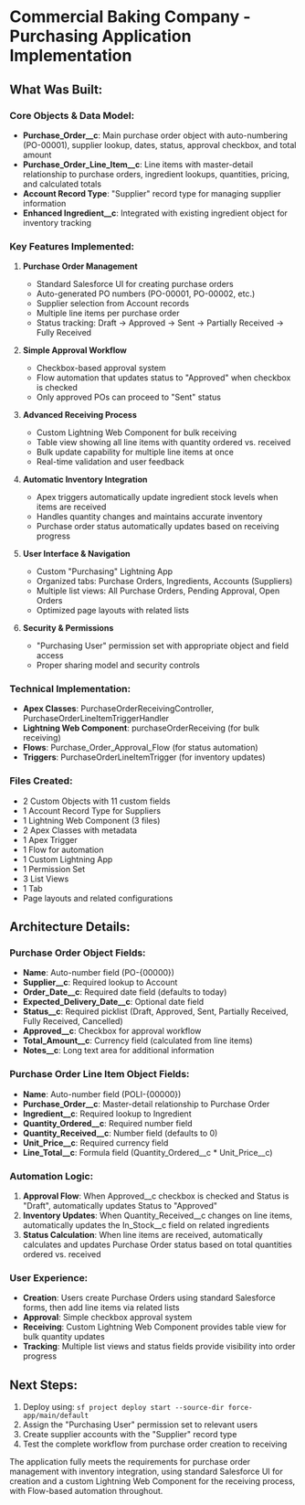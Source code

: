 # Commercial Baking Company - Purchasing Application Implementation

## **What Was Built:**

### **Core Objects & Data Model:**
- **Purchase_Order__c**: Main purchase order object with auto-numbering (PO-00001), supplier lookup, dates, status, approval checkbox, and total amount
- **Purchase_Order_Line_Item__c**: Line items with master-detail relationship to purchase orders, ingredient lookups, quantities, pricing, and calculated totals
- **Account Record Type**: "Supplier" record type for managing supplier information
- **Enhanced Ingredient__c**: Integrated with existing ingredient object for inventory tracking

### **Key Features Implemented:**

1. **Purchase Order Management**
   - Standard Salesforce UI for creating purchase orders
   - Auto-generated PO numbers (PO-00001, PO-00002, etc.)
   - Supplier selection from Account records
   - Multiple line items per purchase order
   - Status tracking: Draft → Approved → Sent → Partially Received → Fully Received

2. **Simple Approval Workflow**
   - Checkbox-based approval system
   - Flow automation that updates status to "Approved" when checkbox is checked
   - Only approved POs can proceed to "Sent" status

3. **Advanced Receiving Process**
   - Custom Lightning Web Component for bulk receiving
   - Table view showing all line items with quantity ordered vs. received
   - Bulk update capability for multiple line items at once
   - Real-time validation and user feedback

4. **Automatic Inventory Integration**
   - Apex triggers automatically update ingredient stock levels when items are received
   - Handles quantity changes and maintains accurate inventory
   - Purchase order status automatically updates based on receiving progress

5. **User Interface & Navigation**
   - Custom "Purchasing" Lightning App
   - Organized tabs: Purchase Orders, Ingredients, Accounts (Suppliers)
   - Multiple list views: All Purchase Orders, Pending Approval, Open Orders
   - Optimized page layouts with related lists

6. **Security & Permissions**
   - "Purchasing User" permission set with appropriate object and field access
   - Proper sharing model and security controls

### **Technical Implementation:**
- **Apex Classes**: PurchaseOrderReceivingController, PurchaseOrderLineItemTriggerHandler
- **Lightning Web Component**: purchaseOrderReceiving (for bulk receiving)
- **Flows**: Purchase_Order_Approval_Flow (for status automation)
- **Triggers**: PurchaseOrderLineItemTrigger (for inventory updates)

### **Files Created:**
- 2 Custom Objects with 11 custom fields
- 1 Account Record Type for Suppliers
- 1 Lightning Web Component (3 files)
- 2 Apex Classes with metadata
- 1 Apex Trigger
- 1 Flow for automation
- 1 Custom Lightning App
- 1 Permission Set
- 3 List Views
- 1 Tab
- Page layouts and related configurations

## **Architecture Details:**

### **Purchase Order Object Fields:**
- **Name**: Auto-number field (PO-{00000})
- **Supplier__c**: Required lookup to Account
- **Order_Date__c**: Required date field (defaults to today)
- **Expected_Delivery_Date__c**: Optional date field
- **Status__c**: Required picklist (Draft, Approved, Sent, Partially Received, Fully Received, Cancelled)
- **Approved__c**: Checkbox for approval workflow
- **Total_Amount__c**: Currency field (calculated from line items)
- **Notes__c**: Long text area for additional information

### **Purchase Order Line Item Object Fields:**
- **Name**: Auto-number field (POLI-{00000})
- **Purchase_Order__c**: Master-detail relationship to Purchase Order
- **Ingredient__c**: Required lookup to Ingredient
- **Quantity_Ordered__c**: Required number field
- **Quantity_Received__c**: Number field (defaults to 0)
- **Unit_Price__c**: Required currency field
- **Line_Total__c**: Formula field (Quantity_Ordered__c * Unit_Price__c)

### **Automation Logic:**
1. **Approval Flow**: When Approved__c checkbox is checked and Status is "Draft", automatically updates Status to "Approved"
2. **Inventory Updates**: When Quantity_Received__c changes on line items, automatically updates the In_Stock__c field on related ingredients
3. **Status Calculation**: When line items are received, automatically calculates and updates Purchase Order status based on total quantities ordered vs. received

### **User Experience:**
- **Creation**: Users create Purchase Orders using standard Salesforce forms, then add line items via related lists
- **Approval**: Simple checkbox approval system
- **Receiving**: Custom Lightning Web Component provides table view for bulk quantity updates
- **Tracking**: Multiple list views and status fields provide visibility into order progress

## **Next Steps:**
1. Deploy using: `sf project deploy start --source-dir force-app/main/default`
2. Assign the "Purchasing User" permission set to relevant users
3. Create supplier accounts with the "Supplier" record type
4. Test the complete workflow from purchase order creation to receiving

The application fully meets the requirements for purchase order management with inventory integration, using standard Salesforce UI for creation and a custom Lightning Web Component for the receiving process, with Flow-based automation throughout.
